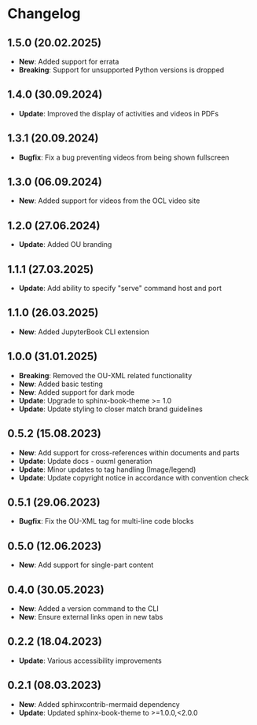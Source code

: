 # Changelog

## 1.5.0 (20.02.2025)

* **New**: Added support for errata
* **Breaking**: Support for unsupported Python versions is dropped

## 1.4.0 (30.09.2024)

* **Update**: Improved the display of activities and videos in PDFs

## 1.3.1 (20.09.2024)

* **Bugfix**: Fix a bug preventing videos from being shown fullscreen

## 1.3.0 (06.09.2024)

* **New**: Added support for videos from the OCL video site

## 1.2.0 (27.06.2024)

* **Update**: Added OU branding

## 1.1.1 (27.03.2025)

* **Update**: Add ability to specify "serve" command host and port

## 1.1.0 (26.03.2025)

* **New**: Added JupyterBook CLI extension

## 1.0.0 (31.01.2025)

* **Breaking**: Removed the OU-XML related functionality
* **New**: Added basic testing
* **New**: Added support for dark mode
* **Update**: Upgrade to sphinx-book-theme >= 1.0
* **Update**: Update styling to closer match brand guidelines

## 0.5.2 (15.08.2023)

* **New**: Add support for cross-references within documents and parts
* **Update**: Update docs - ouxml generation
* **Update**: Minor updates to tag handling (Image/legend)
* **Update**: Update copyright notice in accordance with convention check

## 0.5.1 (29.06.2023)

* **Bugfix**: Fix the OU-XML tag for multi-line code blocks

## 0.5.0 (12.06.2023)

* **New**: Add support for single-part content

## 0.4.0 (30.05.2023)

* **New**: Added a version command to the CLI
* **New**: Ensure external links open in new tabs

## 0.2.2 (18.04.2023)

* **Update**: Various accessibility improvements

## 0.2.1 (08.03.2023)

* **New**: Added sphinxcontrib-mermaid dependency
* **Update**: Updated sphinx-book-theme to >=1.0.0,<2.0.0
